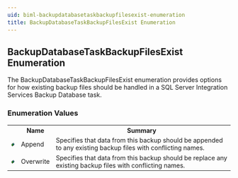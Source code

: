 ```yaml
---
uid: biml-backupdatabasetaskbackupfilesexist-enumeration
title: BackupDatabaseTaskBackupFilesExist Enumeration
---
```


## BackupDatabaseTaskBackupFilesExist Enumeration

<div class="LanguageSummary"><div class ="SummaryItem">The BackupDatabaseTaskBackupFilesExist enumeration provides options for how existing backup files should be handled in a SQL Server Integration Services Backup Database task.</div></div>
<div class="EnumValueGroup">

### Enumeration Values

<table id="EnumValue" class="MemberList"><tbody><tr><th class="MemberTypeIconColumnHeader">&nbsp;</th><th class="MemberNameColumnHeader">Name</th><th class="MemberSummaryColumnHeader">Summary</th></tr><tr class="cd0"><td align="center" class="MemberTypeIcon"><img src="enumValue.png"></img></td><td class="MemberName">Append</td><td class="MemberSummary"><div class ="SummaryItem">Specifies that data from this backup should be appended to any existing backup files with conflicting names.</div></td></tr><tr class="cd1"><td align="center" class="MemberTypeIcon"><img src="enumValue.png"></img></td><td class="MemberName">Overwrite</td><td class="MemberSummary"><div class ="SummaryItem">Specifies that data from this backup should be replace any existing backup files with conflicting names.</div></td></tr></tbody></table>
</div>